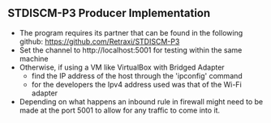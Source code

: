 ## STDISCM-P3 Producer Implementation
- The program requires its partner that can be found in the following github: https://github.com/Retraxi/STDISCM-P3
- Set the channel to http://localhost:5001 for testing within the same machine
- Otherwise, if using a VM like VirtualBox with Bridged Adapter
  - find the IP address of the host through the 'ipconfig' command
  - for the developers the Ipv4 address used was that of the Wi-Fi adapter
- Depending on what happens an inbound rule in firewall might need to be made at the port 5001 to allow for any
  traffic to come into it.
